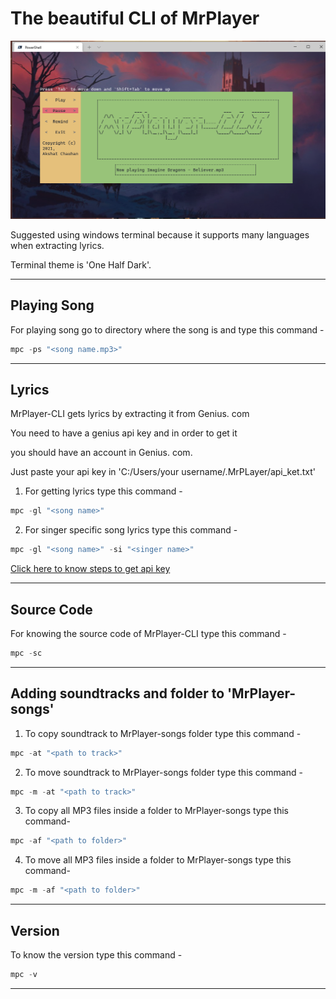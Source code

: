 # The beautiful CLI of MrPlayer

![player](assets/main.png)

Suggested using windows terminal because it supports
many languages when extracting lyrics.

Terminal theme is 'One Half Dark'.

---

## Playing Song

For playing song go to directory where the song is and type this command -

```powershell
mpc -ps "<song name.mp3>"
```

---

## Lyrics
MrPlayer-CLI gets lyrics by extracting it from Genius. com

You need to have a genius api key and in order to get it

you should have an account in Genius. com.

Just paste your api key in 'C:/Users/your username/.MrPLayer/api_ket.txt'


1. For getting lyrics type this command -

```powershell
mpc -gl "<song name>"
```
2. For singer specific song lyrics type this command -

```powershell
mpc -gl "<song name>" -si "<singer name>"
```
[Click here to know steps to get api key](Genius_api_key.md)

---

## Source Code

For knowing the source code of MrPlayer-CLI type this command -

```powershell
mpc -sc
```
---

## Adding soundtracks and folder to 'MrPlayer-songs'

1. To copy soundtrack to MrPlayer-songs folder type this command -

```powershell
mpc -at "<path to track>"
```

2. To move soundtrack to MrPlayer-songs folder type this command -

```powershell
mpc -m -at "<path to track>"
```

3. To copy all MP3 files inside a folder to MrPlayer-songs type this command-

```powershell
mpc -af "<path to folder>"
```

4. To move all MP3 files inside a folder to MrPlayer-songs type this command-

```powershell
mpc -m -af "<path to folder>"
```

---

## Version

To know the version type this command -

```powershell
mpc -v
```

---
